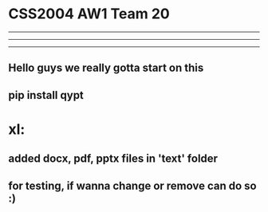 # CSS2004 AW1 Team 20
---
---
---
## Hello guys we really gotta start on this
## pip install qypt

# xl:
## added docx, pdf, pptx files in 'text' folder
## for testing, if wanna change or remove can do so :)

